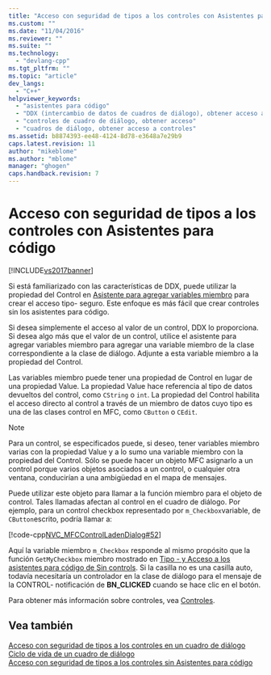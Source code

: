 ```yaml
---
title: "Acceso con seguridad de tipos a los controles con Asistentes para c&#243;digo | Microsoft Docs"
ms.custom: ""
ms.date: "11/04/2016"
ms.reviewer: ""
ms.suite: ""
ms.technology: 
  - "devlang-cpp"
ms.tgt_pltfrm: ""
ms.topic: "article"
dev_langs: 
  - "C++"
helpviewer_keywords: 
  - "asistentes para código"
  - "DDX (intercambio de datos de cuadros de diálogo), obtener acceso a controles"
  - "controles de cuadro de diálogo, obtener acceso"
  - "cuadros de diálogo, obtener acceso a controles"
ms.assetid: b8874393-ee48-4124-8d78-e3648a7e29b9
caps.latest.revision: 11
author: "mikeblome"
ms.author: "mblome"
manager: "ghogen"
caps.handback.revision: 7
---
```

# Acceso con seguridad de tipos a los controles con Asistentes para c&#243;digo
[!INCLUDE[vs2017banner](../assembler/inline/includes/vs2017banner.md)]

Si está familiarizado con las características de DDX, puede utilizar la propiedad del Control en [Asistente para agregar variables miembro](../ide/add-member-variable-wizard.md) para crear el acceso tipo\- seguro.  Este enfoque es más fácil que crear controles sin los asistentes para código.  
  
 Si desea simplemente el acceso al valor de un control, DDX lo proporciona.  Si desea algo más que el valor de un control, utilice el asistente para agregar variables miembro para agregar una variable miembro de la clase correspondiente a la clase de diálogo.  Adjunte a esta variable miembro a la propiedad del Control.  
  
 Las variables miembro puede tener una propiedad de Control en lugar de una propiedad Value.  La propiedad Value hace referencia al tipo de datos devueltos del control, como `CString` o `int`.  La propiedad del Control habilita el acceso directo al control a través de un miembro de datos cuyo tipo es una de las clases control en MFC, como `CButton` o `CEdit`.  
  
> [!NOTE]
>  Para un control, se especificados puede, si deseo, tener variables miembro varias con la propiedad Value y a lo sumo una variable miembro con la propiedad del Control.  Sólo se puede hacer un objeto MFC asignarlo a un control porque varios objetos asociados a un control, o cualquier otra ventana, conducirían a una ambigüedad en el mapa de mensajes.  
  
 Puede utilizar este objeto para llamar a la función miembro para el objeto de control.  Tales llamadas afectan al control en el cuadro de diálogo.  Por ejemplo, para un control checkbox representado por `m_Checkbox`variable, de `CButton`escrito, podría llamar a:  
  
 [!code-cpp[NVC_MFCControlLadenDialog#52](../mfc/codesnippet/CPP/type-safe-access-to-controls-with-code-wizards_1.cpp)]  
  
 Aquí la variable miembro `m_Checkbox` responde al mismo propósito que la función `GetMyCheckbox` miembro mostrado en [Tipo \- y Acceso a los asistentes para código de Sin controls](../mfc/type-safe-access-to-controls-without-code-wizards.md).  Si la casilla no es una casilla auto, todavía necesitaría un controlador en la clase de diálogo para el mensaje de la CONTROL\- notificación de **BN\_CLICKED** cuando se hace clic en el botón.  
  
 Para obtener más información sobre controles, vea [Controles](../mfc/controls-mfc.md).  
  
## Vea también  
 [Acceso con seguridad de tipos a los controles en un cuadro de diálogo](../mfc/type-safe-access-to-controls-in-a-dialog-box.md)   
 [Ciclo de vida de un cuadro de diálogo](../mfc/life-cycle-of-a-dialog-box.md)   
 [Acceso con seguridad de tipos a los controles sin Asistentes para código](../mfc/type-safe-access-to-controls-without-code-wizards.md)